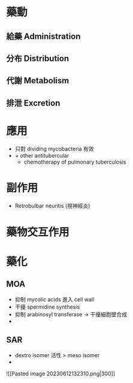 # 藥動
## 給藥 Administration
## 分布 Distribution
## 代謝 Metabolism
## 排泄 Excretion
# 應用
- 只對 dividing mycobacteria 有效
- \+ other antitubercular
	- chemotherapy of pulmonary tuberculosis
# 副作用
- Retrobulbar neuritis (視神經炎)
# 藥物交互作用
# 藥化
## MOA
- 抑制 mycolic acids 進入 cell wall
- 干擾 spermidine synthesis
- 抑制 arabinosyl transferase $\rightarrow$ 干擾細胞壁合成
- 
## SAR
- dextro isomer 活性 > meso isomer
- 
![[Pasted image 20230612132310.png|300]]